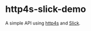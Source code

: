 # http4s-slick-demo
A simple API using [http4s](https://github.com/http4s/http4s) and [Slick](https://github.com/slick/slick).
